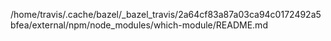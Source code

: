 /home/travis/.cache/bazel/_bazel_travis/2a64cf83a87a03ca94c0172492a5bfea/external/npm/node_modules/which-module/README.md